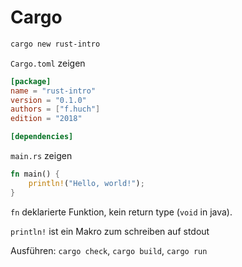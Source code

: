 Cargo
=====
 ```bash
cargo new rust-intro
```
`Cargo.toml` zeigen
```toml
[package]
name = "rust-intro"
version = "0.1.0"
authors = ["f.huch"]
edition = "2018"

[dependencies]
```
`main.rs` zeigen
```rust
fn main() {
    println!("Hello, world!");
}
```
`fn` deklarierte Funktion, kein return type (`void` in java).

`println!` ist ein Makro zum schreiben auf stdout

Ausführen: `cargo check`, `cargo build`, `cargo run`